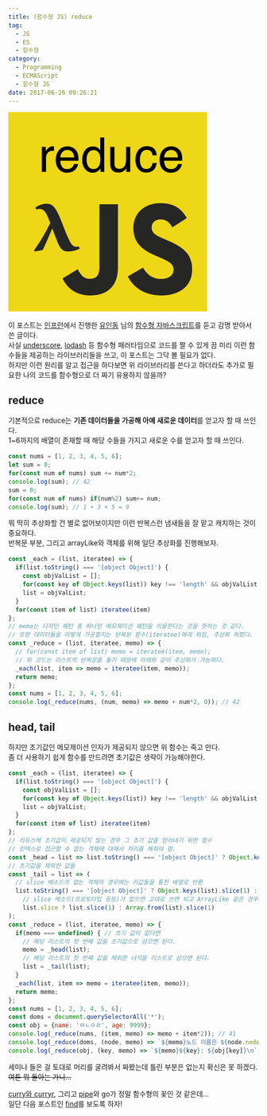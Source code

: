 ```yaml
---
title: (함수형 JS) reduce
tag:
  - JS
  - ES
  - 함수형
category:
  - Programming
  - ECMAScript
  - 함수형 JS
date: 2017-06-26 09:26:21
---
```


![](js-func-05-reduce/thumb.png)

이 포스트는 [인프런](https://www.inflearn.com/)에서 진행한 [유인동](https://www.facebook.com/profile.php?id=100011413063178) 님의 [함수형 자바스크립트](https://www.inflearn.com/course/%ED%95%A8%EC%88%98%ED%98%95-%ED%94%84%EB%A1%9C%EA%B7%B8%EB%9E%98%EB%B0%8D/)를 듣고 감명 받아서 쓴 글이다.  
사실 [underscore](http://underscorejs.org/), [lodash](https://lodash.com/) 등 함수형 패러타임으로 코드를 짤 수 있게 끔
미리 이런 함수들을 제공하는 라이브러리들을 쓰고, 이 포스트는 그닥 볼 필요가 없다.  
하지만 이런 원리를 알고 접근을 하다보면 위 라이브러리를 쓴다고 하더라도 추가로 필요한 나의 코드를 함수형으로 더 짜기 유용하지 않을까?  

## reduce
기본적으로 reduce는 **기존 데이터들을 가공해 아예 새로운 데이터**를 얻고자 할 때 쓰인다.  
1~6까지의 배열이 존재할 때 해당 수들을 가지고 새로운 수를 얻고자 할 때 쓰인다.  

```javascript
const nums = [1, 2, 3, 4, 5, 6];
let sum = 0;
for(const num of nums) sum += num*2;
console.log(sum); // 42
sum = 0;
for(const num of nums) if(num%2) sum+= num;
console.log(sum); // 1 + 3 + 5 = 9
```

뭐 딱히 추상화할 건 별로 없어보이지만 이런 반복스런 냄새들을 잘 맡고 캐치하는 것이 중요하다.  
반복문 부분, 그리고 arrayLike와 객체를 위해 일단 추상화를 진행해보자.  

```javascript
const _each = (list, iteratee) => {
  if(list.toString() === '[object Object]') {
    const objValList = [];
    for(const key of Object.keys(list)) key !== 'length' && objValList.push(list[key]);
    list = objValList;
  }
  for(const item of list) iteratee(item)
};
// memo는 디자인 패턴 중 하나인 메모제이션 패턴을 이용한다는 것을 뜻하는 것 같다.
// 또한 데이터들을 어떻게 가공할지는 반복된 함수(iteratee)에게 위임, 추상화 하였다.
const _reduce = (list, iteratee, memo) => {
  // for(const item of list) memo = iteratee(item, memo);
  // 위 코드는 리스트의 반복문을 돌기 때문에 아래와 같이 추상화가 가능하다.
  _each(list, item => memo = iteratee(item, memo));
  return memo;
};
const nums = [1, 2, 3, 4, 5, 6];
console.log(_reduce(nums, (num, memo) => memo + num*2, 0)); // 42
```

## head, tail
하지만 초기값인 메모제이션 인자가 제공되지 않으면 위 함수는 죽고 만다.  
좀 더 사용하기 쉽게 함수를 만드려면 초기값은 생략이 가능해야한다.  
```javascript
const _each = (list, iteratee) => {
  if(list.toString() === '[object Object]') {
    const objValList = [];
    for(const key of Object.keys(list)) key !== 'length' && objValList.push(list[key]);
    list = objValList;
  }
  for(const item of list) iteratee(item)
};
// 리듀스에 초기값이 제공되지 않는 경우 그 초기 값을 얻어내기 위한 함수
// 인덱스로 접근할 수 없는 객체에 대해서 처리를 해줘야 함.
const _head = list => list.toString() === '[object Object]' ? Object.keys(list)[0] : list[0];
// 초기값을 제외한 값들
const _tail = list => (
  // slice 메소드가 없는 객체의 경우에는 키값들을 퉁친 배열로 반환
  list.toString() === '[object Object]' ? Object.keys(list).slice(1) :
    // slice 메소드(프로토타입 등등)가 있으면 고대로 쓰면 되고 ArrayLike 같은 경우에는 Array로 바꿔준 후에 호출하면 됨.
    list.slice ? list.slice(1) : Array.from(list).slice(1)
);
const _reduce = (list, iteratee, memo) => {
  if(memo === undefined) { // 초기 값이 없다면
    // 해당 리스트의 첫 번째 값을 초기값으로 삼으면 된다.
    memo = _head(list);
    // 해당 리스트의 첫 번째 값을 제외한 녀석을 리스트로 삼으면 된다.
    list = _tail(list);
  }
  _each(list, item => memo = iteratee(item, memo));
  return memo;
};
const nums = [1, 2, 3, 4, 5, 6];
const doms = document.querySelectorAll('*');
const obj = {name: 'ㅁㄴㅇㄹ', age: 9999};
console.log(_reduce(nums, (item, memo) => memo + item*2)); // 41
console.log(_reduce(doms, (node, memo) => `${memo}노드 이름은 ${node.nodeName}\n`, ''));
console.log(_reduce(obj, (key, memo) => `${memo}${key}: ${obj[key]}\n`, ''));
```

세미나 들은 걸 토대로 머리를 굴려봐서 짜봤는데 틀린 부분은 없는지 확신은 못 하겠다.  
~~여튼 뭐 돌아는 가니...~~

[curry와 curryr](/2017/06/30/js-func-07-curry/), 그리고 [pipe](/2017/06/30/js-func-08-pipe/)와 go가 정말 함수형의 꽃인 것 같은데...  
일단 다음 포스트인 [find](/2017/06/28/js-func-06-find/)를 보도록 하자!  
